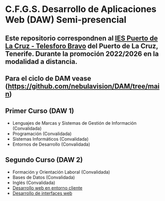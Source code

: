 # C.F.G.S. Desarrollo de Aplicaciones Web (DAW) Semi-presencial

Este repositorio correspondnen al [IES Puerto de La Cruz - Telesforo Bravo](https://www3.gobiernodecanarias.org/medusa/edublog/iespuertodelacruztelesforobravo/) del Puerto de La Cruz, Tenerife. Durante la promoción 2022/2026 en la modalidad a distancia.
---
Para el ciclo de DAM vease (https://github.com/nebulavision/DAM/tree/main)
---

## Primer Curso (DAW 1)
* Lenguajes de Marcas y Sistemas de Gestión de Información (Convalidada)
* Programación (Convalidada)
* Sistemas Informáticos (Convalidada)
* Entornos de Desarrollo (Convalidada)

## Segundo Curso (DAW 2)
* Formación y Orientación Laboral (Convalidada)
* Bases de Datos (Convalidada)
* Inglés (Convalidada)
* [Desarrollo web en entorno cliente](https://github.com/nebulavision/DAW/tree/main/DWEC)
* [Desarrollo de interfaces web](https://github.com/brunodm99/daw/tree/main/DOR)
